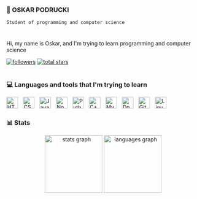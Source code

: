 ### 👋 OSKAR PODRUCKI

`Student of programming and computer science` 

#

Hi, my name is Oskar, and I'm trying to learn programming and computer science
 <p align="left">
      <a href="https://github.com/OskarPodrucki?tab=followers">
         <img alt="followers" title="Follow me on Github" src="https://custom-icon-badges.demolab.com/github/followers/OskarPodrucki?color=236ad3&labelColor=1155ba&style=for-the-badge&logo=person-add&label=Follow&logoColor=white"/></a>
      <a href="https://github.com/OskarPodrucki?tab=repositories&sort=stargazers">
         <img alt="total stars" title="Total stars on GitHub" src="https://custom-icon-badges.demolab.com/github/stars/OskarPodrucki?color=55960c&style=for-the-badge&labelColor=488207&logo=star"/></a>
   </p>

#

### 💻 Languages ​​and tools that I'm trying to learn

<img align="left" alt="HTML" width="30px" style="padding-right:10px;" src="https://cdn.jsdelivr.net/gh/devicons/devicon/icons/html5/html5-plain.svg" />
<img align="left" alt="CSS" width="30px" style="padding-right:10px;" src="https://cdn.jsdelivr.net/gh/devicons/devicon/icons/css3/css3-plain.svg" />
<img align="left" alt="JavaScript" width="30px" style="padding-right:10px;" src="https://cdn.jsdelivr.net/gh/devicons/devicon/icons/javascript/javascript-plain.svg" />
<img align="left" alt="NodeJS" width="30px" style="padding-right:10px;" src="https://cdn.jsdelivr.net/gh/devicons/devicon/icons/nodejs/nodejs-original.svg" />
<img align="left" alt="Python" width="30px" style="padding-right:10px;" src="https://cdn.jsdelivr.net/gh/devicons/devicon/icons/python/python-plain.svg" />
<img align="left" alt="C++" width="30px" style="padding-right:10px;" src="https://cdn.jsdelivr.net/gh/devicons/devicon/icons/cplusplus/cplusplus-line.svg" />
<img align="left" alt="MySQL" width="30px" style="padding-right:10px;" src="https://cdn.jsdelivr.net/gh/devicons/devicon/icons/mysql/mysql-original.svg" />
<img align="left" alt="Docker" width="30px" style="padding-right:10px;" src="https://cdn.jsdelivr.net/gh/devicons/devicon/icons/docker/docker-original.svg" />
<img align="left" alt="GitHub" width="30px" style="padding-right:10px;" src="https://cdn.jsdelivr.net/gh/devicons/devicon/icons/github/github-original.svg" />
<img align="left" alt="Linux" width="30px" style="padding-right:10px;" src="https://cdn.jsdelivr.net/gh/devicons/devicon/icons/linux/linux-original.svg" />
<br />

#

### 📊 Stats

<div align="center">
  <img src="https://github-readme-stats.vercel.app/api?username=OskarPodrucki&hide_title=false&hide_rank=false&show_icons=true&include_all_commits=true&count_private=true&disable_animations=false&theme=github_dark&locale=en&hide_border=false&order=1&custom_title=Stats" height="150" alt="stats graph"  />
  <img src="https://github-readme-stats.vercel.app/api/top-langs?username=OskarPodrucki&locale=pl&hide_title=false&layout=compact&card_width=320&langs_count=5&theme=github_dark&hide_border=false&order=2&custom_title=Languages" height="150" alt="languages graph"  />
</div>

#



